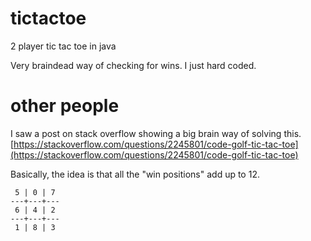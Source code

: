 # tictactoe
2 player tic tac toe in java

Very braindead way of checking for wins.
I just hard coded.




# other people

I saw a post on stack overflow showing a big brain way of solving this.
[https://stackoverflow.com/questions/2245801/code-golf-tic-tac-toe](https://stackoverflow.com/questions/2245801/code-golf-tic-tac-toe)

Basically, the idea is that all the "win positions" add up to 12.

```
 5 | 0 | 7
---+---+---
 6 | 4 | 2
---+---+---
 1 | 8 | 3
```
